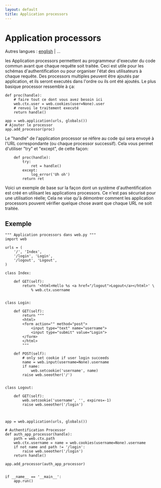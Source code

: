 ```yaml
---
layout: default
title: Application processors
---
```


# Application processors

Autres langues : [english](/../app_processors) | ...

les Application processors permettent au programmeur d'executer du code commun avant que chaque requête soit traitée. Ceci est utile pour les schémas d'authentification ou pour organiser l'état des utilisateurs à chaque requête. Des processors multiples peuvent être ajoutés par application, et ils seront executés dans l'ordre ou ils ont été ajoutés. Le plus basique processor ressemble à ça:

    def proc(handle):
        # faire tout ce dont vous avez besoin ici
        web.ctx.user = web.cookies(user=None).user
        # renvoi le traitement executé
        return handle()
    
    app = web.application(urls, globals())
    # Ajouter le processor
    app.add_processor(proc)

Le "handle" de l'application processor se réfère au code qui sera envoyé à l'URL correspondante (ou chaque processor successif). Cela vous permet d'utiliser "try" et "except", de cette façon:

        def proc(handle):
            try:
                ret = handle()
            except:
                log_error('Uh oh')
            return ret

Voici un exemple de base sur la façon dont un système d'authentification est créé en utilisant les applications processors. Ce n'est pas sécurisé pour une utilisation réelle; Cela ne vise qu'à démontrer comment les application processors pouvent vérifier quelque chose avant que chaque URL ne soit traitée.

## Exemple
    """ Application processors dans web.py """
    import web
    
    urls = (
        '/', 'Index',
        '/login', 'Login',
        '/logout', 'Logout',
    )
    
    class Index:
    
        def GET(self):
            return '<html>Hello %s <a href="/logout">Logout</a></html>' \
                % web.ctx.username
    
    
    class Login:
        
        def GET(self):
            return """
            <html>
            <form action="" method="post">
                <input type="text" name="username">
                <input type="submit" value="Login">
            </form>
            </html>
            """
    
        def POST(self):
            # only set cookie if user login succeeds
            name = web.input(username=None).username
            if name:
                web.setcookie('username', name)
            raise web.seeother('/')
    
    
    class Logout:
        
        def GET(self):
            web.setcookie('username', '', expires=-1)
            raise web.seeother('/login')
        
    
    
    app = web.application(urls, globals())
    
    # Authentification Processor
    def auth_app_processor(handle):
        path = web.ctx.path
        web.ctx.username = name = web.cookies(username=None).username
        if not name and path != '/login':
            raise web.seeother('/login')
        return handle()
    
    app.add_processor(auth_app_processor)
    
    
    if __name__ == '__main__':
        app.run()